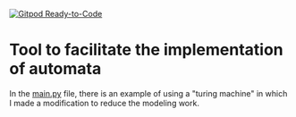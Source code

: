 [![Gitpod Ready-to-Code](https://img.shields.io/badge/Gitpod-Ready--to--Code-blue?logo=gitpod)](https://gitpod.io/#https://github.com/ViniciusNunesMartins/Machine) 

# Tool to facilitate the implementation of automata #

In the <a href="https://github.com/ViniciusNunesMartins/Machine/blob/master/main.py">main.py</a> file, there is an example of using a "turing machine" in which I made a modification to reduce the modeling work.